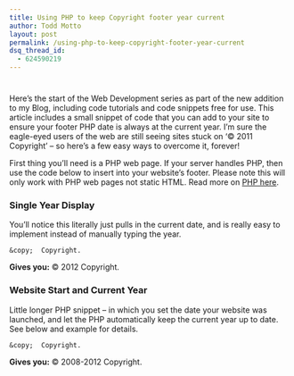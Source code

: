 ```yaml
---
title: Using PHP to keep Copyright footer year current
author: Todd Motto
layout: post
permalink: /using-php-to-keep-copyright-footer-year-current
dsq_thread_id:
  - 624590219
---
```

# 

Here’s the start of the Web Development series as part of the new addition to my Blog, including code tutorials and code snippets free for use. This article includes a small snippet of code that you can add to your site to ensure your footer PHP date is always at the current year. I’m sure the eagle-eyed users of the web are still seeing sites stuck on ‘© 2011 Copyright’ – so here’s a few easy ways to overcome it, forever!

First thing you’ll need is a PHP web page. If your server handles PHP, then use the code below to insert into your website’s footer. Please note this will only work with PHP web pages not static HTML. Read more on [PHP here][1].

 [1]: http://www.php.net

### Single Year Display

You’ll notice this literally just pulls in the current date, and is really easy to implement instead of manually typing the year.

    &copy;  Copyright.

**Gives you:** © 2012 Copyright.

### Website Start and Current Year

Little longer PHP snippet – in which you set the date your website was launched, and let the PHP automatically keep the current year up to date. See below and example for details.

    &copy;  Copyright.

**Gives you:** © 2008-2012 Copyright.